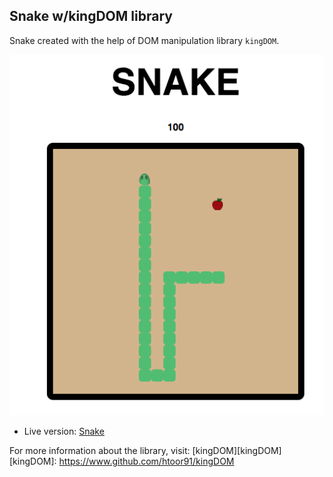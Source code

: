 ## Snake w/kingDOM library

Snake created with the help of DOM manipulation library `kingDOM`.

![main](images/snake-shot.png)

* Live version: [Snake][Snake]

[Snake]: http://htoor91.github.io/kingDOM-demo

For more information about the library, visit: [kingDOM][kingDOM]
[kingDOM]: https://www.github.com/htoor91/kingDOM
